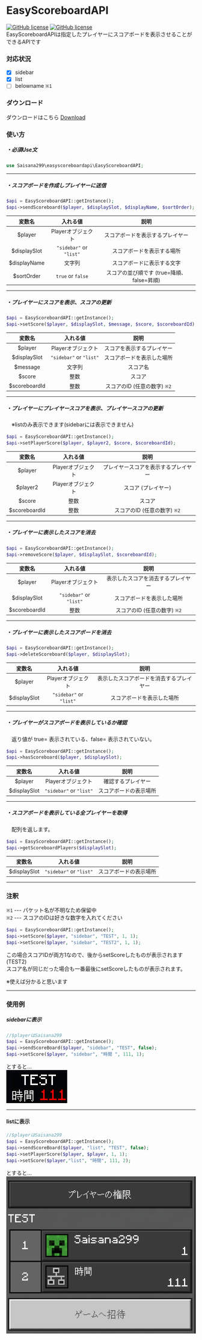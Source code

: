 # EasyScoreboardAPI
[![GitHub license](https://img.shields.io/badge/license-UIUC/NCSA-blue)](https://github.com/Saisana299/EasyScoreboardAPI/blob/master/LICENSE)
[![GitHub license](https://img.shields.io/badge/release-v1.2.1-green)](https://github.com/Saisana299/EasyScoreboardAPI/releases/tag/v1.2.1)  
EasyScoreboardAPIは指定したプレイヤーにスコアボードを表示させることができるAPIです
  
### 対応状況
- [x] sidebar
- [x] list
- [ ] belowname `※1`

### ダウンロード
ダウンロードはこちら [Download](https://github.com/Saisana299/EasyScoreboardAPI/releases/tag/v1.2.1)  
  
### 使い方  
##### ・必須Use文
```php
use Saisana299\easyscoreboardapi\EasyScoreboardAPI;
```
___
##### ・スコアボードを作成しプレイヤーに送信
```php
$api = EasyScoreboardAPI::getInstance();
$api->sendScoreboard($player, $displaySlot, $displayName, $sortOrder);
```
|変数名|入れる値|説明|
|:--:|:--:|:--:|
|$player|Playerオブジェクト|スコアボードを表示するプレイヤー|
|$displaySlot|`"sidebar"` or `"list"`|スコアボードを表示する場所|
|$displayName|文字列|スコアボードに表示する文字|
|$sortOrder|`true` or `false`|スコアの並び順です (true=降順、false=昇順)|
___
##### ・プレイヤーにスコアを表示、スコアの更新
```php
$api = EasyScoreboardAPI::getInstance();
$api->setScore($player, $displaySlot, $message, $score, $scoreboardId);
```
|変数名|入れる値|説明|
|:--:|:--:|:--:|
|$player|Playerオブジェクト|スコアを表示するプレイヤー|
|$displaySlot|`"sidebar"` or `"list"`|スコアボードを表示した場所|
|$message|文字列|スコア名|
|$score|整数|スコア|
|$scoreboardId|整数|スコアのID (任意の数字) `※2`|
___
##### ・プレイヤーにプレイヤースコアを表示、プレイヤースコアの更新
　※listのみ表示できます(sidebarには表示できません)
```php
$api = EasyScoreboardAPI::getInstance();
$api->setPlayerScore($player, $player2, $score, $scoreboardId);
```
|変数名|入れる値|説明|
|:--:|:--:|:--:|
|$player|Playerオブジェクト|プレイヤースコアを表示するプレイヤー|
|$player2|Playerオブジェクト|スコア (プレイヤー)|
|$score|整数|スコア|
|$scoreboardId|整数|スコアのID (任意の数字) `※2`|
___
##### ・プレイヤーに表示したスコアを消去
```php
$api = EasyScoreboardAPI::getInstance();
$api->removeScore($player, $displaySlot, $scoreboardId);
```
|変数名|入れる値|説明|
|:--:|:--:|:--:|
|$player|Playerオブジェクト|表示したスコアを消去するプレイヤー|
|$displaySlot|`"sidebar"` or `"list"`|スコアボードを表示した場所|
|$scoreboardId|整数|スコアのID (任意の数字) `※2`|
___
##### ・プレイヤーに表示したスコアボードを消去
```php
$api = EasyScoreboardAPI::getInstance();
$api->deleteScoreboard($player, $displaySlot);
```
|変数名|入れる値|説明|
|:--:|:--:|:--:|
|$player|Playerオブジェクト|表示したスコアボードを消去するプレイヤー|
|$displaySlot|`"sidebar"` or `"list"`|スコアボードを表示した場所|
___
##### ・プレイヤーがスコアボードを表示しているか確認  
　返り値が true= 表示されている、false= 表示されていない。
```php
$api = EasyScoreboardAPI::getInstance();
$api->hasScoreboard($player, $displaySlot);
```
|変数名|入れる値|説明|
|:--:|:--:|:--:|
|$player|Playerオブジェクト|確認するプレイヤー|
|$displaySlot|`"sidebar"` or `"list"`|スコアボードの表示場所|
___
##### ・スコアボードを表示している全プレイヤーを取得
　配列を返します。
```php
$api = EasyScoreboardAPI::getInstance();
$api->getScoreboardPlayers($displaySlot);
```
|変数名|入れる値|説明|
|:--:|:--:|:--:|
|$displaySlot|`"sidebar"` or `"list"`|スコアボードの表示場所|
___
### 注釈
`※1` --- パケット名が不明なため保留中  
`※2` --- スコアのIDは好きな数字を入れてください  
```php
$api = EasyScoreboardAPI::getInstance();
$api->setScore($player, "sidebar", "TEST", 1, 1);
$api->setScore($player, "sidebar", "TEST2", 1, 1);
```
この場合スコアIDが両方1なので、後からsetScoreしたものが表示されます(TEST2)  
スコア名が同じだった場合も一番最後にsetScoreしたものが表示されます。

※使えば分かると思います
___

### 使用例  
##### sidebarに表示
```php
//$playerはSaisana299
$api = EasyScoreboardAPI::getInstance();
$api->sendScoreBoard($player, "sidebar", "TEST", false);
$api->setScore($player, "sidebar", "時間 ", 111, 1);
```
とすると...  
<img src="/assets/sidebar.png"> 
___

#### listに表示
```php
//$playerはSaisana299
$api = EasyScoreboardAPI::getInstance();
$api->sendScoreBoard($player, "list", "TEST", false);
$api->setPlayerScore($player, $player, 1, 1);
$api->setScore($player,"list", "時間", 111, 2);
```
とすると...  
<img src="/assets/list.png">  
